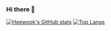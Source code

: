 ### Hi there 👋

[![Heewook's GitHub stats](https://github-readme-stats.vercel.app/api?username=Heewookji&count_private=true&show_icons=true&theme=github_dark)](https://github.com/Heewookji/github-readme-stats)
[![Top Langs](https://github-readme-stats.vercel.app/api/top-langs/?username=Heewookji&&layout=compact&theme=github_dark)](https://github.com/Heewookji/github-readme-stats)
